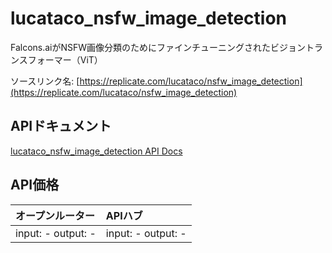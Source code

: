 # lucataco_nsfw_image_detection

Falcons.aiがNSFW画像分類のためにファインチューニングされたビジョントランスフォーマー（ViT）

ソースリンク名: [https://replicate.com/lucataco/nsfw_image_detection](https://replicate.com/lucataco/nsfw_image_detection)

## APIドキュメント

[lucataco_nsfw_image_detection API Docs](../apis/ja/lucataco_nsfw_image_detection.md)

## API価格

| オープンルーター | APIハブ |
|:---|:---|
| input: - output: - | input: - output: - |
